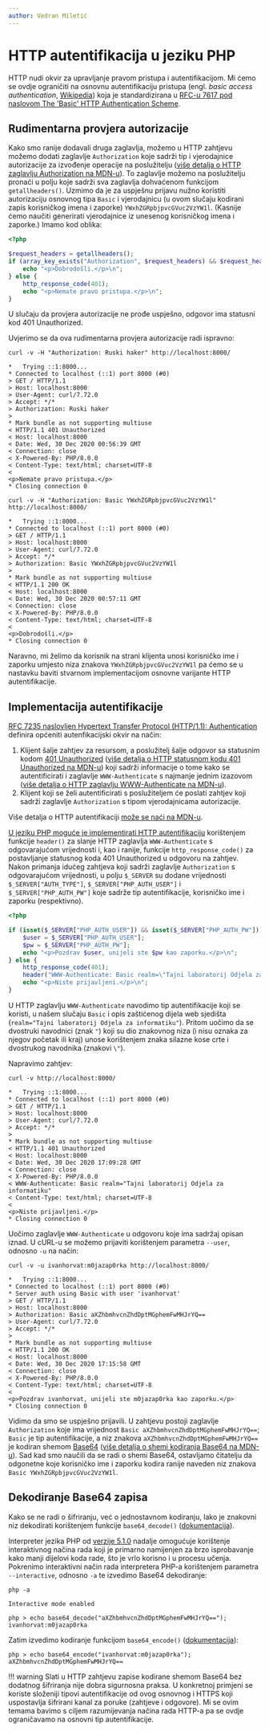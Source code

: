 ```yaml
---
author: Vedran Miletić
---
```


# HTTP autentifikacija u jeziku PHP

HTTP nudi okvir za upravljanje pravom pristupa i autentifikacijom. Mi ćemo se ovdje ograničiti na osnovnu autentifikaciju pristupa (engl. *basic access authentication*, [Wikipedia](https://en.wikipedia.org/wiki/Basic_access_authentication)) koja je standardizirana u [RFC-u 7617 pod naslovom The 'Basic' HTTP Authentication Scheme](https://datatracker.ietf.org/doc/html/rfc7617).

## Rudimentarna provjera autorizacije

Kako smo ranije dodavali druga zaglavlja, možemo u HTTP zahtjevu možemo dodati zaglavlje `Authorization` koje sadrži tip i vjerodajnice autorizacije za izvođenje operacije na poslužitelju ([više detalja o HTTP zaglavlju Authorization na MDN-u](https://developer.mozilla.org/en-US/docs/Web/HTTP/Headers/Authorization)). To zaglavlje možemo na poslužitelju pronaći u polju koje sadrži sva zaglavlja dohvaćenom funkcijom `getallheaders()`. Uzmimo da je za uspješnu prijavu nužno koristiti autorizaciju osnovnog tipa `Basic` i vjerodajnicu (u ovom slučaju kodirani zapis korisničkog imena i zaporke) `YWxhZGRpbjpvcGVuc2VzYW1l`. (Kasnije ćemo naučiti generirati vjerodajnice iz unesenog korisničkog imena i zaporke.) Imamo kod oblika:

``` php
<?php

$request_headers = getallheaders();
if (array_key_exists("Authorization", $request_headers) && $request_headers["Authorization"] == "Basic YWxhZGRpbjpvcGVuc2VzYW1l") {
    echo "<p>Dobrodošli.</p>\n";
} else {
    http_response_code(401);
    echo "<p>Nemate pravo pristupa.</p>\n";
}
```

U slučaju da provjera autorizacije ne prođe uspješno, odgovor ima statusni kod 401 Unauthorized.

Uvjerimo se da ova rudimentarna provjera autorizacije radi ispravno:

``` shell
curl -v -H "Authorization: Ruski haker" http://localhost:8000/
```

``` shell-session
*   Trying ::1:8000...
* Connected to localhost (::1) port 8000 (#0)
> GET / HTTP/1.1
> Host: localhost:8000
> User-Agent: curl/7.72.0
> Accept: */*
> Authorization: Ruski haker
>
* Mark bundle as not supporting multiuse
< HTTP/1.1 401 Unauthorized
< Host: localhost:8000
< Date: Wed, 30 Dec 2020 00:56:39 GMT
< Connection: close
< X-Powered-By: PHP/8.0.0
< Content-Type: text/html; charset=UTF-8
<
<p>Nemate pravo pristupa.</p>
* Closing connection 0

```

``` shell
curl -v -H "Authorization: Basic YWxhZGRpbjpvcGVuc2VzYW1l" http://localhost:8000/
```

``` shell-session
*   Trying ::1:8000...
* Connected to localhost (::1) port 8000 (#0)
> GET / HTTP/1.1
> Host: localhost:8000
> User-Agent: curl/7.72.0
> Accept: */*
> Authorization: Basic YWxhZGRpbjpvcGVuc2VzYW1l
>
* Mark bundle as not supporting multiuse
< HTTP/1.1 200 OK
< Host: localhost:8000
< Date: Wed, 30 Dec 2020 00:57:11 GMT
< Connection: close
< X-Powered-By: PHP/8.0.0
< Content-Type: text/html; charset=UTF-8
<
<p>Dobrodošli.</p>
* Closing connection 0
```

Naravno, mi želimo da korisnik na strani klijenta unosi korisničko ime i zaporku umjesto niza znakova `YWxhZGRpbjpvcGVuc2VzYW1l` pa ćemo se u nastavku baviti stvarnom implementacijom osnovne varijante HTTP autentifikacije.

## Implementacija autentifikacije

[RFC 7235 naslovljen Hypertext Transfer Protocol (HTTP/1.1): Authentication](https://datatracker.ietf.org/doc/html/rfc7235) definira općeniti autenfikacijski okvir na način:

1. Klijent šalje zahtjev za resursom, a poslužitelj šalje odgovor sa statusnim kodom [401 Unauthorized](https://http.cat/401) ([više detalja o HTTP statusnom kodu 401 Unauthorized na MDN-u](https://developer.mozilla.org/en-US/docs/Web/HTTP/Status/401)) koji sadrži informacije o tome kako se autentificirati i zaglavlje `WWW-Authenticate` s najmanje jednim izazovom ([više detalja o HTTP zaglavlju WWW-Authenticate na MDN-u](https://developer.mozilla.org/en-US/docs/Web/HTTP/Headers/WWW-Authenticate)).
1. Klijent koji se želi autentificirati s poslužiteljem će poslati zahtjev koji sadrži zaglavlje `Authorization` s tipom vjerodajnicama autorizacije.

Više detalja o HTTP autentifikaciji [može se naći na MDN-u](https://developer.mozilla.org/en-US/docs/Web/HTTP/Authentication).

[U jeziku PHP moguće je implementirati HTTP autentifikaciju](https://www.php.net/manual/en/features.http-auth.php) korištenjem funkcije `header()` za slanje HTTP zaglavlja `WWW-Authenticate` s odgovarajućom vrijednosti i, kao i ranije, funkcije `http_response_code()` za postavljanje statusnog koda 401 Unauthorized u odgovoru na zahtjev. Nakon primanja idućeg zahtjeva koji sadrži zaglavlje `Authorization` s odgovarajućom vrijednosti, u polju `$_SERVER` su dodane vrijednosti `$_SERVER["AUTH_TYPE"]`, `$_SERVER["PHP_AUTH_USER"]` i `$_SERVER["PHP_AUTH_PW"]` koje sadrže tip autentifikacije, korisničko ime i zaporku (respektivno).

``` php
<?php

if (isset($_SERVER["PHP_AUTH_USER"]) && isset($_SERVER["PHP_AUTH_PW"])) {
    $user = $_SERVER["PHP_AUTH_USER"];
    $pw = $_SERVER["PHP_AUTH_PW"];
    echo "<p>Pozdrav $user, unijeli ste $pw kao zaporku.</p>\n";
} else {
    http_response_code(401);
    header("WWW-Authenticate: Basic realm=\"Tajni laboratorij Odjela za informatiku\"");
    echo "<p>Niste prijavljeni.</p>\n";
}
```

U HTTP zaglavlju `WWW-Authenticate` navodimo tip autentifikacije koji se koristi, u našem slučaju `Basic` i opis zaštićenog dijela web sjedišta (`realm="Tajni laboratorij Odjela za informatiku"`). Pritom uočimo da se dvostruki navodnici (znak `"`) koji su dio znakovnog niza (i nisu oznaka za njegov početak ili kraj) unose korištenjem znaka silazne kose crte i dvostrukog navodnika (znakovi `\"`).

Napravimo zahtjev:

``` shell
curl -v http://localhost:8000/
```

``` shell-session
*   Trying ::1:8000...
* Connected to localhost (::1) port 8000 (#0)
> GET / HTTP/1.1
> Host: localhost:8000
> User-Agent: curl/7.72.0
> Accept: */*
>
* Mark bundle as not supporting multiuse
< HTTP/1.1 401 Unauthorized
< Host: localhost:8000
< Date: Wed, 30 Dec 2020 17:09:28 GMT
< Connection: close
< X-Powered-By: PHP/8.0.0
< WWW-Authenticate: Basic realm="Tajni laboratorij Odjela za informatiku"
< Content-Type: text/html; charset=UTF-8
<
<p>Niste prijavljeni.</p>
* Closing connection 0
```

Uočimo zaglavlje `WWW-Authenticate` u odgovoru koje ima sadržaj opisan iznad. U cURL-u se možemo prijaviti korištenjem parametra `--user`, odnosno `-u` na način:

``` shell
curl -v -u ivanhorvat:m0jazap0rka http://localhost:8000/
```

``` shell-session
*   Trying ::1:8000...
* Connected to localhost (::1) port 8000 (#0)
* Server auth using Basic with user 'ivanhorvat'
> GET / HTTP/1.1
> Host: localhost:8000
> Authorization: Basic aXZhbmhvcnZhdDptMGphemFwMHJrYQ==
> User-Agent: curl/7.72.0
> Accept: */*
>
* Mark bundle as not supporting multiuse
< HTTP/1.1 200 OK
< Host: localhost:8000
< Date: Wed, 30 Dec 2020 17:15:58 GMT
< Connection: close
< X-Powered-By: PHP/8.0.0
< Content-Type: text/html; charset=UTF-8
<
<p>Pozdrav ivanhorvat, unijeli ste m0jazap0rka kao zaporku.</p>
* Closing connection 0
```

Vidimo da smo se uspješno prijavili. U zahtjevu postoji zaglavlje `Authorization` koje ima vrijednost `Basic aXZhbmhvcnZhdDptMGphemFwMHJrYQ==`; `Basic` je tip autentifikacije, a niz znakova `aXZhbmhvcnZhdDptMGphemFwMHJrYQ==` je kodiran shemom [Base64](https://en.wikipedia.org/wiki/Base64) ([više detalja o shemi kodiranja Base64 na MDN-u](https://developer.mozilla.org/en-US/docs/Glossary/Base64)). Sad kad smo naučili da se radi o shemi Base64, ostavljamo čitatelju da odgonetne koje korisničko ime i zaporku kodira ranije naveden niz znakova `Basic YWxhZGRpbjpvcGVuc2VzYW1l`.

## Dekodiranje Base64 zapisa

Kako se ne radi o šifriranju, već o jednostavnom kodiranju, lako je znakovni niz dekodirati korištenjem funkcije `base64_decode()` ([dokumentacija](https://www.php.net/manual/en/function.base64-decode.php)).

Interpreter jezika PHP od [verzije 5.1.0](https://www.php.net/releases/5_1_0.php) nadalje omogućuje korištenje interaktivnog načina rada koji je primarno namijenjen za brzo isprobavanje kako manji dijelovi koda rade, što je vrlo korisno i u procesu učenja. Pokrenimo interaktivni način rada interpretera PHP-a korištenjem parametra `--interactive`, odnosno `-a` te izvedimo Base64 dekodiranje:

``` shell
php -a
```

``` tcshcon
Interactive mode enabled

php > echo base64_decode("aXZhbmhvcnZhdDptMGphemFwMHJrYQ==");
ivanhorvat:m0jazap0rka
```

Zatim izvedimo kodiranje funkcijom `base64_encode()` ([dokumentacija](https://www.php.net/manual/en/function.base64-encode.php)):

``` tcshcon
php > echo base64_encode("ivanhorvat:m0jazap0rka");
aXZhbmhvcnZhdDptMGphemFwMHJrYQ==
```

!!! warning
    Slati u HTTP zahtjevu zapise kodirane shemom Base64 bez dodatnog šifriranja nije dobra sigurnosna praksa. U konkretnoj primjeni se koriste složeniji tipovi autentifikacije od ovog osnovnog i HTTPS koji uspostavlja šifrirani kanal za poruke (zahtjeve i odgovore). Mi se ovim temama bavimo s ciljem razumijevanja načina rada HTTP-a pa se ovdje ograničavamo na osnovni tip autentifikacije.

